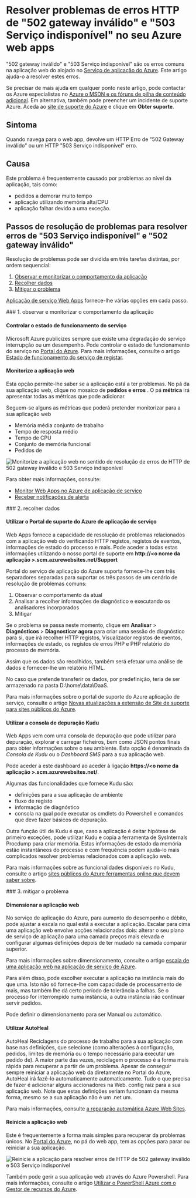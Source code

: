 <properties
    pageTitle="Corrigir 502 gateway inválido, 503 Serviço indisponíveis erros | Microsoft Azure"
    description="Resolver problemas de 502 gateway inválido e 503 Serviço indisponível erros a aplicação web do alojado no serviço de aplicação do Azure."
    services="app-service\web"
    documentationCenter=""
    authors="cephalin"
    manager="wpickett"
    editor=""
    tags="top-support-issue"
    keywords="502 gateway inválido, 503 Serviço indisponível, o erro 503, Erro 502"/>

<tags
    ms.service="app-service-web"
    ms.workload="web"
    ms.tgt_pltfrm="na"
    ms.devlang="na"
    ms.topic="article"
    ms.date="07/06/2016"
    ms.author="cephalin"/>

# <a name="troubleshoot-http-errors-of-502-bad-gateway-and-503-service-unavailable-in-your-azure-web-apps"></a>Resolver problemas de erros HTTP de "502 gateway inválido" e "503 Serviço indisponível" no seu Azure web apps

"502 gateway inválido" e "503 Serviço indisponível" são os erros comuns na aplicação web do alojado no [Serviço de aplicação do Azure](http://go.microsoft.com/fwlink/?LinkId=529714). Este artigo ajuda-o a resolver estes erros.

Se precisar de mais ajuda em qualquer ponto neste artigo, pode contactar os Azure especialistas no [Azure o MSDN e os fóruns de pilha de conteúdo adicional](https://azure.microsoft.com/support/forums/). Em alternativa, também pode preencher um incidente de suporte Azure. Aceda ao [site de suporte do Azure](https://azure.microsoft.com/support/options/) e clique em **Obter suporte**.

## <a name="symptom"></a>Sintoma

Quando navega para o web app, devolve um HTTP Erro de "502 Gateway inválido" ou um HTTP "503 Serviço indisponível" erro.

## <a name="cause"></a>Causa

Este problema é frequentemente causado por problemas ao nível da aplicação, tais como:

-   pedidos a demorar muito tempo
-   aplicação utilizando memória alta/CPU
-   aplicação falhar devido a uma exceção.

## <a name="troubleshooting-steps-to-solve-502-bad-gateway-and-503-service-unavailable-errors"></a>Passos de resolução de problemas para resolver erros de "503 Serviço indisponível" e "502 gateway inválido"

Resolução de problemas pode ser dividida em três tarefas distintas, por ordem sequencial:

1.  [Observar e monitorizar o comportamento da aplicação](#observe)
2.  [Recolher dados](#collect)
3.  [Mitigar o problema](#mitigate)

[Aplicação de serviço Web Apps](/services/app-service/web/) fornece-lhe várias opções em cada passo.

<a name="observe" />
### <a name="1-observe-and-monitor-application-behavior"></a>1. observar e monitorizar o comportamento da aplicação

####    <a name="track-service-health"></a>Controlar o estado de funcionamento do serviço

Microsoft Azure publicizes sempre que existe uma degradação do serviço interrupção ou um desempenho. Pode controlar o estado de funcionamento do serviço no [Portal do Azure](https://portal.azure.com/). Para mais informações, consulte o artigo [Estado de funcionamento do serviço de registar](../monitoring-and-diagnostics/insights-service-health.md).

####    <a name="monitor-your-web-app"></a>Monitorize a aplicação web

Esta opção permite-lhe saber se a aplicação está a ter problemas. No pá da sua aplicação web, clique no mosaico de **pedidos e erros** . O pá **métrica** irá apresentar todas as métricas que pode adicionar.

Seguem-se alguns as métricas que poderá pretender monitorizar para a sua aplicação web

-   Memória média conjunto de trabalho
-   Tempo de resposta médio
-   Tempo de CPU
-   Conjunto de memória funcional
-   Pedidos de

![Monitorize a aplicação web no sentido de resolução de erros de HTTP de 502 gateway inválido e 503 Serviço indisponível](./media/app-service-web-troubleshoot-HTTP-502-503/1-monitor-metrics.png)

Para obter mais informações, consulte:

-   [Monitor Web Apps no Azure de aplicação de serviço](web-sites-monitor.md)
-   [Receber notificações de alerta](../monitoring-and-diagnostics/insights-receive-alert-notifications.md)

<a name="collect" />
### <a name="2-collect-data"></a>2. recolher dados

####    <a name="use-the-azure-app-service-support-portal"></a>Utilizar o Portal de suporte do Azure de aplicação de serviço

Web Apps fornece a capacidade de resolução de problemas relacionados com a aplicação web do verificando HTTP registos, registos de eventos, informações de estado do processo e mais. Pode aceder a todas estas informações utilizando o nosso portal de suporte em **http://&lt;o nome da aplicação >.scm.azurewebsites.net/Support**

Portal do serviço de aplicação do Azure suporta fornece-lhe com três separadores separadas para suportar os três passos de um cenário de resolução de problemas comuns:

1.  Observar o comportamento da atual
2.  Analisar a recolher informações de diagnóstico e executando os analisadores incorporados
3.  Mitigar

Se o problema se passa neste momento, clique em **Analisar** > **Diagnósticos** > **Diagnosticar agora** para criar uma sessão de diagnóstico para si, que irá recolher HTTP registos, Visualizador registos de eventos, informações de estado, os registos de erros PHP e PHP relatório do processo de memória.

Assim que os dados são recolhidos, também será efetuar uma análise de dados e fornecer-lhe um relatório HTML.

No caso que pretende transferir os dados, por predefinição, teria de ser armazenado na pasta D:\home\data\DaaS.

Para mais informações sobre o portal de suporte do Azure aplicação de serviço, consulte o artigo [Novas atualizações a extensão de Site de suporte para sites públicos do Azure](/blog/new-updates-to-support-site-extension-for-azure-websites).

####    <a name="use-the-kudu-debug-console"></a>Utilizar a consola de depuração Kudu

Web Apps vem com uma consola de depuração que pode utilizar para depuração, explorar e carregar ficheiros, bem como JSON pontos finais para obter informações sobre o seu ambiente. Esta opção é denominada da _Consola de Kudu_ ou o _Dashboard SMS_ para a sua aplicação web.

Pode aceder a este dashboard ao aceder à ligação **https://&lt;o nome da aplicação >.scm.azurewebsites.net/**.

Algumas das funcionalidades que fornece Kudu são:

-   definições para a sua aplicação de ambiente
-   fluxo de registo
-   informação de diagnóstico
-   consola na qual pode executar os cmdlets do Powershell e comandos que deve fazer básicos de depuração.


Outra função útil de Kudu é que, caso a aplicação é deitar hipótese de primeiro exceções, pode utilizar Kudu e copia a ferramenta de SysInternals Procdump para criar memória. Estas informações de estado da memória estão instantâneos do processo e com frequência podem ajudá-lo mais complicados resolver problemas relacionados com a aplicação web.

Para mais informações sobre as funcionalidades disponíveis no Kudu, consulte o artigo [sites públicos do Azure ferramentas online que devem saber sobre](/blog/windows-azure-websites-online-tools-you-should-know-about/).

<a name="mitigate" />
### <a name="3-mitigate-the-issue"></a>3. mitigar o problema

####    <a name="scale-the-web-app"></a>Dimensionar a aplicação web

No serviço de aplicação do Azure, para aumento do desempenho e débito, pode ajustar a escala no qual está a executar a aplicação. Escalar para cima uma aplicação web envolve acções relacionadas dois: alterar o seu plano de serviço de aplicação para uma camada preços mais elevada e configurar algumas definições depois de ter mudado na camada comparar superior.

Para mais informações sobre dimensionamento, consulte o artigo [escala de uma aplicação web na aplicação de serviço de Azure](web-sites-scale.md).

Para além disso, pode escolher executar a aplicação na instância mais do que uma. Isto não só fornece-lhe com capacidade de processamento de mais, mas também lhe dá certo período de tolerância a falhas. Se o processo for interrompido numa instância, a outra instância irão continuar servir pedidos.

Pode definir o dimensionamento para ser Manual ou automático.

####    <a name="use-autoheal"></a>Utilizar AutoHeal

AutoHeal Reciclagens do processo de trabalho para a sua aplicação com base nas definições, que selecione (como alterações à configuração, pedidos, limites de memória ou o tempo necessário para executar um pedido de). A maior parte das vezes, reciclagem o processo é a forma mais rápida para recuperar a partir de um problema. Apesar de conseguir sempre reiniciar a aplicação web da diretamente no Portal do Azure, AutoHeal irá fazê-lo automaticamente automaticamente. Tudo o que precisa de fazer é adicionar alguns accionadores na Web. config raiz para a sua aplicação web. Note que estas definições seriam funcionam da mesma forma, mesmo se a sua aplicação não é um .net um.

Para mais informações, consulte [a reparação automática Azure Web Sites](/blog/auto-healing-windows-azure-web-sites/).


####    <a name="restart-the-web-app"></a>Reinicie a aplicação web

Este é frequentemente a forma mais simples para recuperar da problemas únicos. No [Portal do Azure](https://portal.azure.com/), no pá do web app, tem as opções para parar ou reiniciar a sua aplicação.

 ![Reinicie a aplicação para resolver erros de HTTP de 502 gateway inválido e 503 Serviço indisponível](./media/app-service-web-troubleshoot-HTTP-502-503/2-restart.png)

Também pode gerir a sua aplicação web através do Azure Powershell. Para mais informações, consulte o artigo [Utilizar o PowerShell Azure com o Gestor de recursos do Azure](../powershell-azure-resource-manager.md).
